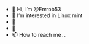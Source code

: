 - 👋 Hi, I’m @Emrob53
- 👀 I’m interested in Linux mint
- 🌱 
- 💞️ 
- 📫 How to reach me ...

<!---
Emrob53/Emrob53 is a ✨ special ✨ repository because its `README.md` (this file) appears on your GitHub profile.
You can click the Preview link to take a look at your changes.
--->
